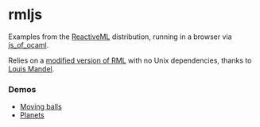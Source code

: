 # rmljs

Examples from the [ReactiveML](http://rml.lri.fr/) distribution, running in a browser via [js_of_ocaml](https://ocsigen.org/js_of_ocaml/).

Relies on a [modified version of RML](https://github.com/voila/rml_no_unix) with no Unix dependencies, thanks to [Louis Mandel](https://github.com/mandel).

### Demos
* [Moving balls](https://voila.github.io/moving_ball.html)
* [Planets](https://voila.github.io/planets.html)
